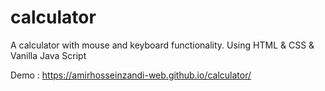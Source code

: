 # calculator
A calculator with mouse and keyboard functionality. Using HTML &amp; CSS &amp; Vanilla Java Script

Demo : https://amirhosseinzandi-web.github.io/calculator/

